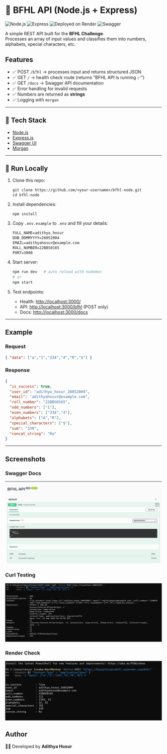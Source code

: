 # 🚀 BFHL API (Node.js + Express)

![Node.js](https://img.shields.io/badge/Node.js-18-green)
![Express](https://img.shields.io/badge/Express-4.x-blue)
![Deployed on Render](https://img.shields.io/badge/Hosted-Render-purple)
![Swagger](https://img.shields.io/badge/API-Docs-blue)

A simple REST API built for the **BFHL Challenge**.  
Processes an array of input values and classifies them into numbers, alphabets, special characters, etc.  

## Features
- ✅ POST `/bfhl` → processes input and returns structured JSON  
- ✅ GET `/` → health check route (returns "BFHL API is running ✅")  
- ✅ GET `/docs` → Swagger API documentation  
- ✅ Error handling for invalid requests  
- ✅ Numbers are returned as **strings**  
- ✅ Logging with `morgan`  

---

## 📌 Tech Stack
- [Node.js](https://nodejs.org/)  
- [Express.js](https://expressjs.com/)  
- [Swagger UI](https://swagger.io/tools/swagger-ui/)  
- [Morgan](https://www.npmjs.com/package/morgan)  

---

## 📌 Run Locally

1. Clone this repo:
   ```
   git clone https://github.com/<your-username>/bfhl-node.git
   cd bfhl-node
    ```

2. Install dependencies:

   ```
   npm install
   ```

3. Copy `.env.example` to `.env` and fill your details:

   ```
   FULL_NAME=adithya_hosur
   DOB_DDMMYYYY=26052004
   EMAIL=adithyahosur@example.com
   ROLL_NUMBER=22BBS0165
   PORT=3000
   ```

4. Start server:

   ```bash
   npm run dev   # auto reload with nodemon
   # or
   npm start
   ```

5. Test endpoints:

   * Health: [http://localhost:3000/](http://localhost:3000/)
   * API: [http://localhost:3000/bfhl](http://localhost:3000/bfhl) (POST only)
   * Docs: [http://localhost:3000/docs](http://localhost:3000/docs)


---

## Example

### Request

```json
{ "data": ["a","1","334","4","R","$"] }
```

### Response

```json
{
  "is_success": true,
  "user_id": "adithya_hosur_26052004",
  "email": "adithyahosur@example.com",
  "roll_number": "22BBS0165",
  "odd_numbers": ["1"],
  "even_numbers": ["334","4"],
  "alphabets": ["A","R"],
  "special_characters": ["$"],
  "sum": "339",
  "concat_string": "Ra"
}
```

---

## Screenshots



### Swagger Docs 
![Swagger Docs](./screenshots/swagger_docs_check.png)

### Curl Testing
![Curl Check](./screenshots/curl_check.png)

### Render Check
![Render Check](./screenshots/render_check.png)


## Author

👨‍💻 Developed by **Adithya Hosur**





